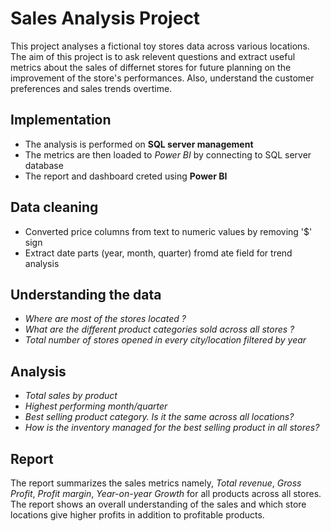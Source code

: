 # Sales Analysis Project

This project analyses a fictional toy stores data across various locations. The aim of this project is to ask relevent questions and extract useful metrics about the sales of differnet stores for future planning on the improvement of the store's performances. Also, understand the customer preferences and sales trends overtime.

## Implementation
- The analysis is performed on **SQL server management**
- The metrics are then loaded to *Power BI* by connecting to SQL server database
- The report and dashboard creted using **Power BI**

## Data cleaning
- Converted price columns from text to numeric values by removing '$' sign
- Extract date parts (year, month, quarter) fromd ate field for trend analysis

## Understanding the data

- *Where are most of the stores located ?*
- *What are the different product categories sold across all stores ?*
- *Total number of stores opened in every city/location filtered by year*

## Analysis

- *Total sales by product*
- *Highest performing month/quarter*
- *Best selling product category. Is it the same across all locations?*
- *How is the inventory managed for the best selling product in all stores?*

## Report

The report summarizes the sales metrics namely, *Total revenue*, *Gross Profit*, *Profit margin*, *Year-on-year Growth*  for all products across all stores. The report shows an overall understanding of the sales and which store locations give higher profits in addition to profitable products.



